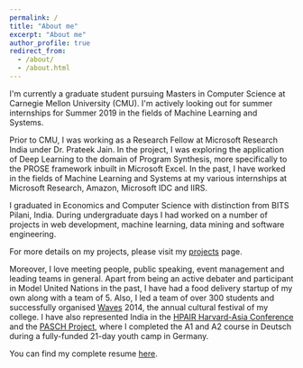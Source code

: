 ```yaml
---
permalink: /
title: "About me"
excerpt: "About me"
author_profile: true
redirect_from: 
  - /about/
  - /about.html
---
```

I'm currently a graduate student pursuing Masters in Computer Science at Carnegie Mellon University (CMU). I'm actively looking out for summer internships for Summer 2019 in the fields of Machine Learning and Systems.   

Prior to CMU, I was working as a Research Fellow at Microsoft Research India under Dr. Prateek Jain. In the project, I was exploring the application of Deep Learning to the domain of Program Synthesis, more specifically to the PROSE framework inbuilt in Microsoft Excel. In the past, I have worked in the fields of Machine Learning and Systems at my various internships at Microsoft Research, Amazon, Microsoft IDC and IIRS.    
  
I graduated in Economics and Computer Science with distinction from BITS Pilani, India. During undergraduate days I had worked on a number of projects in web development, machine learning, data mining and software engineering.  
    
For more details on my projects, please visit my [projects](https://abhimohta.github.io/projects) page.  
  
Moreover, I love meeting people, public speaking, event management and leading teams in general. Apart from being an active debater and participant in Model United Nations in the past, I have had a food delivery startup of my own along with a team of 5. Also, I led a team of over 300 students and successfully organised [Waves](https://www.facebook.com/bitswaves/) 2014, the annual cultural festival of my college. I have also represented India in the [HPAIR Harvard-Asia Conference](https://www.facebook.com/official.hpair/) and the [PASCH Project](https://www.goethe.de/ins/in/en/spr/eng/pas.html), where I completed the A1 and A2 course in Deutsch during a fully-funded 21-day youth camp in Germany.  
  
You can find my complete resume [here](https://abhimohta.github.io/files/resume.pdf).
